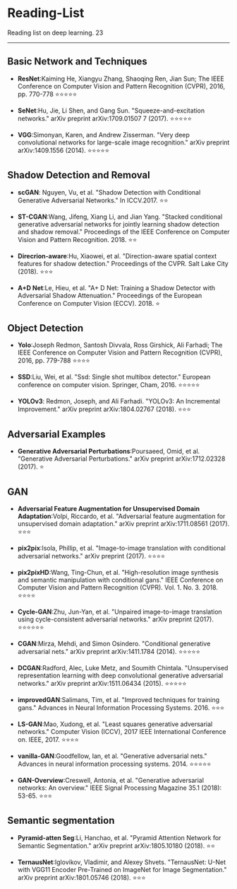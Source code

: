 # Reading-List
Reading list on deep learning. 
23
***

## Basic Network and Techniques
* **ResNet**:Kaiming He, Xiangyu Zhang, Shaoqing Ren, Jian Sun; The IEEE Conference on Computer Vision and Pattern Recognition (CVPR), 2016, pp. 770-778
:star::star::star::star::star:

* **SeNet**:Hu, Jie, Li Shen, and Gang Sun. "Squeeze-and-excitation networks." arXiv preprint arXiv:1709.01507 7 (2017).
:star::star::star::star::star:

* **VGG**:Simonyan, Karen, and Andrew Zisserman. "Very deep convolutional networks for large-scale image recognition." arXiv preprint arXiv:1409.1556 (2014).
:star::star::star::star::star:


## Shadow Detection and Removal
* **scGAN**: Nguyen, Vu, et al. "Shadow Detection with Conditional Generative Adversarial Networks." In ICCV.2017. :star::star:

* **ST-CGAN**:Wang, Jifeng, Xiang Li, and Jian Yang. "Stacked conditional generative adversarial networks for jointly learning shadow detection and shadow removal." Proceedings of the IEEE Conference on Computer Vision and Pattern Recognition. 2018.
:star::star:

* **Direcrion-aware**:Hu, Xiaowei, et al. "Direction-aware spatial context features for shadow detection." Proceedings of the CVPR. Salt Lake City (2018).
:star::star::star:

* **A+D Net**:Le, Hieu, et al. "A+ D Net: Training a Shadow Detector with Adversarial Shadow Attenuation." Proceedings of the European Conference on Computer Vision (ECCV). 2018.
:star:



## Object Detection
* **Yolo**:Joseph Redmon, Santosh Divvala, Ross Girshick, Ali Farhadi; The IEEE Conference on Computer Vision and Pattern Recognition (CVPR), 2016, pp. 779-788
:star::star::star::star:

* **SSD**:Liu, Wei, et al. "Ssd: Single shot multibox detector." European conference on computer vision. Springer, Cham, 2016.
:star::star::star::star::star:

* **YOLOv3**: Redmon, Joseph, and Ali Farhadi. "YOLOv3: An Incremental Improvement." arXiv preprint arXiv:1804.02767 (2018). :star::star::star:



## Adversarial Examples
* **Generative Adversarial Perturbations**:Poursaeed, Omid, et al. "Generative Adversarial Perturbations." arXiv preprint arXiv:1712.02328 (2017).
:star:



## GAN
* **Adversarial Feature Augmentation for Unsupervised Domain Adaptation**:Volpi, Riccardo, et al. "Adversarial feature augmentation for unsupervised domain adaptation." arXiv preprint arXiv:1711.08561 (2017).
:star::star::star:

* **pix2pix**:Isola, Phillip, et al. "Image-to-image translation with conditional adversarial networks." arXiv preprint (2017).
:star::star::star::star:

* **pix2pixHD**:Wang, Ting-Chun, et al. "High-resolution image synthesis and semantic manipulation with conditional gans." IEEE Conference on Computer Vision and Pattern Recognition (CVPR). Vol. 1. No. 3. 2018.
:star::star::star::star:

* **Cycle-GAN**:Zhu, Jun-Yan, et al. "Unpaired image-to-image translation using cycle-consistent adversarial networks." arXiv preprint (2017).
:star::star::star::star::star::star:

* **CGAN**:Mirza, Mehdi, and Simon Osindero. "Conditional generative adversarial nets." arXiv preprint arXiv:1411.1784 (2014).
:star::star::star::star::star:

* **DCGAN**:Radford, Alec, Luke Metz, and Soumith Chintala. "Unsupervised representation learning with deep convolutional generative adversarial networks." arXiv preprint arXiv:1511.06434 (2015).
:star::star::star::star::star:

* **improvedGAN**:Salimans, Tim, et al. "Improved techniques for training gans." Advances in Neural Information Processing Systems. 2016.
:star::star::star:

* **LS-GAN**:Mao, Xudong, et al. "Least squares generative adversarial networks." Computer Vision (ICCV), 2017 IEEE International Conference on. IEEE, 2017.
:star::star::star::star:

* **vanilla-GAN**:Goodfellow, Ian, et al. "Generative adversarial nets." Advances in neural information processing systems. 2014.
:star::star::star::star::star:

* **GAN-Overview**:Creswell, Antonia, et al. "Generative adversarial networks: An overview." IEEE Signal Processing Magazine 35.1 (2018): 53-65.
:star::star::star:





## Semantic segmentation
* **Pyramid-atten Seg**:Li, Hanchao, et al. "Pyramid Attention Network for Semantic Segmentation." arXiv preprint arXiv:1805.10180 (2018).
:star::star:

* **TernausNet**:Iglovikov, Vladimir, and Alexey Shvets. "TernausNet: U-Net with VGG11 Encoder Pre-Trained on ImageNet for Image Segmentation." arXiv preprint arXiv:1801.05746 (2018).
:star::star::star:




